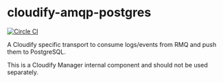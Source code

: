 cloudify-amqp-postgres
======================

[![Circle CI](https://circleci.com/gh/mcouthon/cloudify-amqp-postgres/tree/master.svg?&style=shield)](https://circleci.com/gh/mcouthon/cloudify-amqp-postgres/tree/master)

A Cloudify specific transport to consume logs/events from RMQ and push them to PostgreSQL.

This is a Cloudify Manager internal component and should not be used separately.
